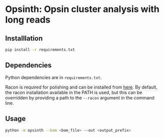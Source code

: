 # Opsinth: Opsin cluster analysis with long reads

## Installlation

```bash
pip install -r requirements.txt
```

## Dependencies

Python dependencies are in `requirements.txt`.

Racon is required for polishing and can be installed from [here](https://github.com/isovic/racon). By default, the racon installation available in the PATH is used, but this can be overridden by providing a path to the `--racon` argument in the command line.

## Usage

```bash
python -m opsinth --bam <bam_file> --out <output_prefix>
```

